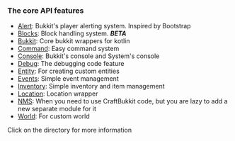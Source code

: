 ### The core API features
- [Alert](./alert): Bukkit's player alerting system. Inspired by Bootstrap
- [Blocks](./blocks): Block handling system. ***BETA***
- [Bukkit](./bukkit): Core bukkit wrappers for kotlin
- [Command](./command): Easy command system
- [Console](./console): Bukkit's console and System's console
- [Debug](./debug): The debugging code feature
- [Entity](./entity): For creating custom entities
- [Events](./events): Simple event management
- [Inventory](./inventory): Simple inventory and item management
- [Location](./location): Location wrapper
- [NMS](minecraft): When you need to use CraftBukkit code, but you are lazy to add a new separate module for it
- [World](./world): For custom world

Click on the directory for more information